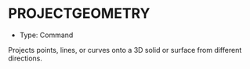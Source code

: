 # PROJECTGEOMETRY

- Type: Command

Projects points, lines, or curves onto a 3D solid or surface from different directions.
